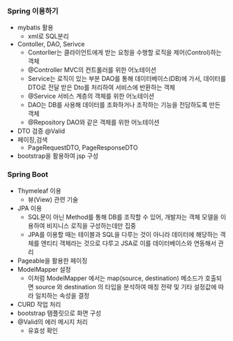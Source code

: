 ### Spring 이용하기
* mybatis 활용
   * xml로 SQL분리
* Contoller, DAO, Serivce
   * Contorller는 클라이언트에게 받는 요청을 수행할 로직을 제어(Control)하는 객체
   * @Controller MVC의 컨트롤러를 위한 어노테이션
   * Service는 로직이 있는 부분 DAO를 통해 데이터베이스(DB)에 가서, 데이터를 DTO로 전달 받은 Dto를 처리하여 서비스에 반환하는 객체
   * @Service 서비스 계층의 객체를 위한 어노테이션
   * DAO는 DB를 사용해 데이터를 조화하거나 조작하는 기능을 전담하도록 만든 객체
   * @Repository DAO와 같은 객체를 위한 어노테이션
* DTO 검증 @Valid
* 페이징,검색
  * PageRequestDTO, PageResponseDTO
* bootstrap을 활용하여 jsp 구성
### Spring Boot
* Thymeleaf 이용
  * 뷰(View) 관련 기술
* JPA 이용
  * SQL문이 아닌 Method를 통해 DB를 조작할 수 있어, 개발자는 객체 모델을 이용하여 비지니스 로직을 구성하는데만 집중
  * JPA를 이용할 때는 테이블과 SQL을 다루는 것이 아니라 데이터에 해당하는 객체를 엔티티 객체라는 것으로 다루고 JSA로 이를 데이터베이스와 연동해서 관리
* Pageable을 활용한 페이징
* ModelMapper 설정
  * 이처럼 ModelMapper 에서는 map(source, destination) 메소드가 호출되면 source 와 destination 의 타입을 분석하여 매칭 전략 및 기타 설정값에 따라 일치하는 속성을 결정
* CURD 작업 처리
* bootstrap 탬플릿으로 화면 구성
* @Valid의 에러 메시지 처리
  * 유효성 확인
